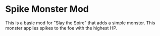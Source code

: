 # Spike Monster Mod
This is a basic mod for "Slay the Spire" that adds a simple monster. This monster applies spikes to the foe with the highest HP.
